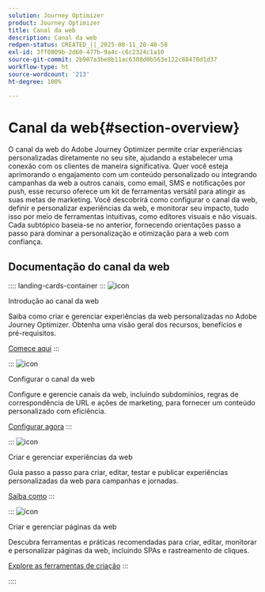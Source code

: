 ```yaml
---
solution: Journey Optimizer
product: Journey Optimizer
title: Canal da web
description: Canal da web
redpen-status: CREATED_||_2025-08-11_20-40-58
exl-id: 3ff0809b-2d60-477b-9a4c-c6c2324c1a10
source-git-commit: 2b907a3be8b11ac6308d0b563e122c88478d1d37
workflow-type: ht
source-wordcount: '213'
ht-degree: 100%

---
```


# Canal da web{#section-overview}

O canal da web do Adobe Journey Optimizer permite criar experiências personalizadas diretamente no seu site, ajudando a estabelecer uma conexão com os clientes de maneira significativa. Quer você esteja aprimorando o engajamento com um conteúdo personalizado ou integrando campanhas da web a outros canais, como email, SMS e notificações por push, esse recurso oferece um kit de ferramentas versátil para atingir as suas metas de marketing. Você descobrirá como configurar o canal da web, definir e personalizar experiências da web, e monitorar seu impacto, tudo isso por meio de ferramentas intuitivas, como editores visuais e não visuais. Cada subtópico baseia-se no anterior, fornecendo orientações passo a passo para dominar a personalização e otimização para a web com confiança.

## Documentação do canal da web

:::: landing-cards-container
:::
![icon](https://cdn.experienceleague.adobe.com/icons/circle-play.svg?lang=pt-BR)

Introdução ao canal da web

Saiba como criar e gerenciar experiências da web personalizadas no Adobe Journey Optimizer. Obtenha uma visão geral dos recursos, benefícios e pré-requisitos.

[Comece aqui](../using/web/get-started-web.md)
:::

:::
![icon](https://cdn.experienceleague.adobe.com/icons/gear.svg?lang=pt-BR)

Configurar o canal da web

Configure e gerencie canais da web, incluindo subdomínios, regras de correspondência de URL e ações de marketing, para fornecer um conteúdo personalizado com eficiência.

[Configurar agora](configure-web-channel-landing-page.md)
:::

:::
![icon](https://cdn.experienceleague.adobe.com/icons/list-check.svg?lang=pt-BR)

Criar e gerenciar experiências da web

Guia passo a passo para criar, editar, testar e publicar experiências personalizadas da web para campanhas e jornadas.

[Saiba como](../using/web/create-web.md)
:::

:::
![icon](https://cdn.experienceleague.adobe.com/icons/screwdriver-wrench.svg?lang=pt-BR)

Criar e gerenciar páginas da web

Descubra ferramentas e práticas recomendadas para criar, editar, monitorar e personalizar páginas da web, incluindo SPAs e rastreamento de cliques.

[Explore as ferramentas de criação](author-web-pages-landing-page.md)
:::

::::
